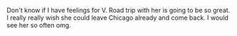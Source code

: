 Don't know if I have feelings for V. Road trip with her is going to be so great. I really really wish she could leave Chicago already and come back. I would see her so often omg.
